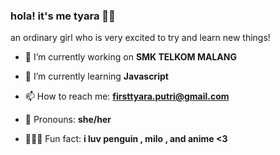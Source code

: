 ### hola! it's me tyara 🙌🏻
an ordinary girl who is very excited to try and learn new things!
- 🐣 I’m currently working on **SMK TELKOM MALANG**

- 💐 I’m currently learning **Javascript**

- 📫 How to reach me: **firsttyara.putri@gmail.com**

- 🧸 Pronouns: **she/her**

- 🧝🏻‍♀️ Fun fact: **i luv penguin , milo , and anime <3**
<!--
**909tyaraa/909tyaraa** is a ✨ _special_ ✨ repository because its `README.md` (this file) appears on your GitHub profile.
